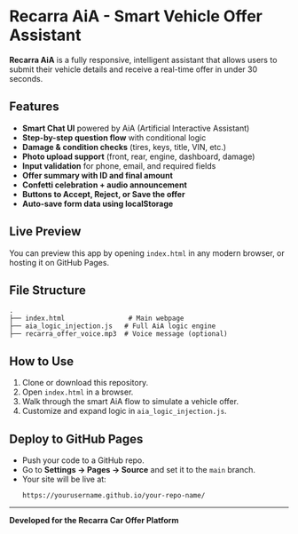
# Recarra AiA - Smart Vehicle Offer Assistant

**Recarra AiA** is a fully responsive, intelligent assistant that allows users to submit their vehicle details and receive a real-time offer in under 30 seconds.

## Features

- **Smart Chat UI** powered by AiA (Artificial Interactive Assistant)
- **Step-by-step question flow** with conditional logic
- **Damage & condition checks** (tires, keys, title, VIN, etc.)
- **Photo upload support** (front, rear, engine, dashboard, damage)
- **Input validation** for phone, email, and required fields
- **Offer summary with ID and final amount**
- **Confetti celebration + audio announcement**
- **Buttons to Accept, Reject, or Save the offer**
- **Auto-save form data using localStorage**

## Live Preview

You can preview this app by opening `index.html` in any modern browser, or hosting it on GitHub Pages.

## File Structure

```
.
├── index.html                # Main webpage
├── aia_logic_injection.js   # Full AiA logic engine
├── recarra_offer_voice.mp3  # Voice message (optional)
```

## How to Use

1. Clone or download this repository.
2. Open `index.html` in a browser.
3. Walk through the smart AiA flow to simulate a vehicle offer.
4. Customize and expand logic in `aia_logic_injection.js`.

## Deploy to GitHub Pages

- Push your code to a GitHub repo.
- Go to **Settings → Pages → Source** and set it to the `main` branch.
- Your site will be live at:
  ```
  https://yourusername.github.io/your-repo-name/
  ```

---

**Developed for the Recarra Car Offer Platform**
